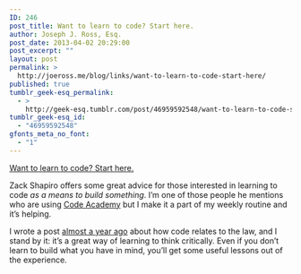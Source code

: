 ```yaml
---
ID: 246
post_title: Want to learn to code? Start here.
author: Joseph J. Ross, Esq.
post_date: 2013-04-02 20:29:00
post_excerpt: ""
layout: post
permalink: >
  http://joeross.me/blog/links/want-to-learn-to-code-start-here/
published: true
tumblr_geek-esq_permalink:
  - >
    http://geek-esq.tumblr.com/post/46959592548/want-to-learn-to-code-start-here
tumblr_geek-esq_id:
  - "46959592548"
gfonts_meta_no_font:
  - "1"
---
```

<a href='http://blog.zackshapiro.com/want-to-learn-to-code-start-here?utm_source=feedburner&amp;utm_medium=feed&amp;utm_campaign=Feed: svbtle (Svbtle Featured)'>Want to learn to code? Start here.</a><div class="link_description"><p>Zack Shapiro offers some great advice for those interested in learning to code <em>as a means to build something</em>. I&#8217;m one of those people he mentions who are using <a href="http://www.codeacademy.com" target="_blank">Code Academy</a> but I make it a part of my weekly routine and it&#8217;s helping.</p>

<p>I wrote a post <a href="http://constantandendless.com/post/28065837003/code-as-perspective" target="_blank">almost a year ago</a> about how code relates to the law, and I stand by it: it&#8217;s a great way of learning to think critically. Even if you don&#8217;t learn to build what you have in mind, you&#8217;ll get some useful lessons out of the experience.</p></div>